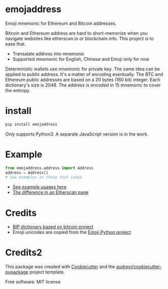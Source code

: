 emojaddress
===========

Emoji mnemonic for Ethereum and Bitcoin addresses.

Bitcoin and Ethereum address are hard to short-memorize when you navigate websites like etherscan.io or blockchain.info. This project is to ease that.

- Transalate address into mnemonic
- Supported mnemonic for English, Chinese and Emoji only for now

Deterministic wallets use mnemonic for private key. The same idea can be applied to public address. It's a matter of encoding eventually. The BTC and Ethereum public addresses are based on a 20 bytes (160 bit) integer. Each dictionary's size is 2048. The address is encoded in 15 mnemonic to cover the entropy.


install
=======

```bash
pip install emojaddress
```

*Only* supports Python3. A separate JavaScript version is in the work.

Example
=======

```Python
from emojaddress.address import Address
address = Address()
# see examples in these test cases
```
- [See example usages here](https://github.com/MerkleData/emojaddress/blob/master/tests/test_emojaddress.py)
- [The difference in an Etherscan page](https://github.com/MerkleData/emojaddress/blob/master/sample_ethscanio.html.md)

Credits
=======

- [BIP dictionary based on bitcoin project](https://github.com/bitcoin/bips/tree/master/bip-0039)
- Emoji unicodes are copied from the [Emoji Python project](https://github.com/carpedm20/emoji)


Credits2
=======

This package was created with [Cookiecutter](https://github.com/MerkleData/emojaddress/blob/master/tests/test_emojaddress.py) and the [audreyr/cookiecutter-pypackage](https://github.com/audreyr/cookiecutter-pypackage) project template.


Free software: MIT license

